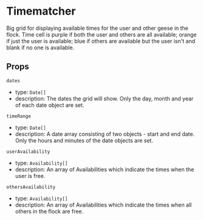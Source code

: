 # Timematcher

Big grid for displaying available times for the user and other geese in the flock. Time cell is purple if both the
user and others are all available; orange if just the user is available; blue if others are available but the user isn't and
blank if no one is available.

## Props

`dates`

- type: `Date[]`
- description: The dates the grid will show. Only the day, month and year of each date object are set.

`timeRange`

- type: `Date[]`
- description: A date array consisting of two objects - start and end date. Only the hours and minutes of the date objects are set.

`userAvailability`

- type: `Availability[]`
- description: An array of Availabilities which indicate the times when the user is free.

`othersAvailability`

- type: `Availability[]`
- description: An array of Availabilities which indicate the times when all others in the flock are free.
